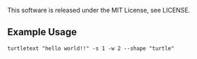 This software is released under the MIT License, see LICENSE.

## Example Usage

```
turtletext "hello world!!" -s 1 -w 2 --shape "turtle"
```
